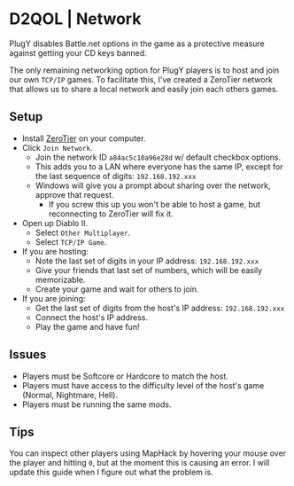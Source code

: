 # D2QOL | Network

PlugY disables Battle.net options in the game as a protective measure against getting your CD keys banned.

The only remaining networking option for PlugY players is to host and join our own ``TCP/IP`` games.  To facilitate this, I've created a ZeroTier network that allows us to share a local network and easily join each others games.

## Setup

- Install [ZeroTier](https://www.zerotier.com/download/) on your computer.
- Click ``Join Network``.
	- Join the network ID ``a84ac5c10a96e28d`` w/ default checkbox options.
	- This adds you to a LAN where everyone has the same IP, except for the last sequence of digits: ``192.168.192.xxx``
	- Windows will give you a prompt about sharing over the network, approve that request.
		- If you screw this up you won't be able to host a game, but reconnecting to ZeroTier will fix it.
- Open up Diablo II.
	- Select ``Other Multiplayer``.
	- Select ``TCP/IP Game``.
- If you are hosting:
	- Note the last set of digits in your IP address: ``192.168.192.xxx``
	- Give your friends that last set of numbers, which will be easily memorizable.
	- Create your game and wait for others to join.
- If you are joining:
	- Get the last set of digits from the host's IP address: ``192.168.192.xxx``
	- Connect the host's IP address.
	- Play the game and have fun!

## Issues

- Players must be Softcore or Hardcore to match the host.
- Players must have access to the difficulty level of the host's game (Normal, Nightmare, Hell).
- Players must be running the same mods.

## Tips

You can inspect other players using MapHack by hovering your mouse over the player and hitting ``0``, but at the moment this is causing an error.  I will update this guide when I figure out what the problem is.